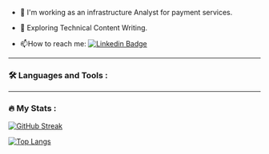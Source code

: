 - :telescope: I'm working as an infrastructure Analyst for payment services.

- :seedling: Exploring Technical Content Writing.

- :mailbox:How to reach me: [![Linkedin Badge](https://img.shields.io/badge/-kakbar-blue?style=flat&logo=Linkedin&logoColor=white)](https://www.linkedin.com/in/chcdc/)


---

### :hammer_and_wrench: Languages and Tools :

---

### :fire: My Stats :
[![GitHub Streak](https://github-readme-streak-stats.herokuapp.com/?user=chcdc&theme=dark&background=000000)](https://git.io/streak-stats)


[![Top Langs](https://github-readme-stats.vercel.app/api/top-langs/?username=chcdc)](https://github.com/anuraghazra/github-readme-stats)
